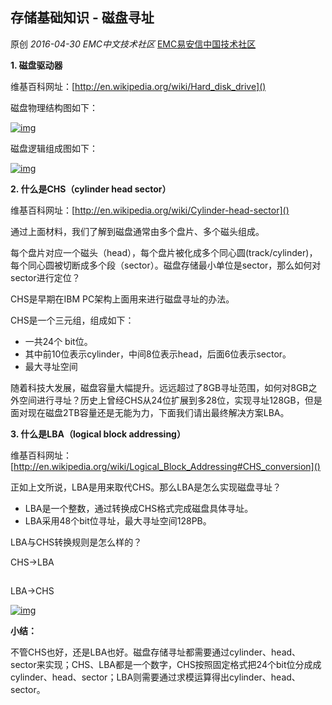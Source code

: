 ## 存储基础知识 - 磁盘寻址

原创 *2016-04-30* *EMC中文技术社区* [EMC易安信中国技术社区](https://mp.weixin.qq.com/s?__biz=MjM5NjY0NzAwMg==&mid=2651770807&idx=1&sn=67e5586162f06442534ef0d2ab646198&scene=21##)

**1. 磁盘驱动器**

维基百科网址：[http://en.wikipedia.org/wiki/Hard_disk_drive]()

磁盘物理结构图如下：

[![img](http://mmbiz.qpic.cn/mmbiz/TztEwAzAQIUQuq4S4r8pf1b8188UoicafWeqXXx11mfia4WW02oZxIKEVuEiaCiblxu6fhjFoCdemwkBQtB8MsL6dw/640?wx_fmt=jpeg&tp=webp&wxfrom=5&wx_lazy=1)]()                       

磁盘逻辑组成图如下：

 

[![img](http://mmbiz.qpic.cn/mmbiz/TztEwAzAQIUQuq4S4r8pf1b8188UoicafPj6o1M9aj5oUhmLia3w0Jq2kd8qLeKuoGbtpGKCBY75FevG1uOUvIHQ/640?wx_fmt=png&tp=webp&wxfrom=5&wx_lazy=1)]()

**2. 什么是CHS（cylinder head sector）**

维基百科网址：[http://en.wikipedia.org/wiki/Cylinder-head-sector]()

 

通过上面材料，我们了解到磁盘通常由多个盘片、多个磁头组成。

每个盘片对应一个磁头（head），每个盘片被化成多个同心圆(track/cylinder)，每个同心圆被切断成多个段（sector）。磁盘存储最小单位是sector，那么如何对sector进行定位？

CHS是早期在IBM PC架构上面用来进行磁盘寻址的办法。

CHS是一个三元组，组成如下：

- 一共24个 bit位。
- 其中前10位表示cylinder，中间8位表示head，后面6位表示sector。
- 最大寻址空间

随着科技大发展，磁盘容量大幅提升。远远超过了8GB寻址范围，如何对8GB之外空间进行寻址？历史上曾经CHS从24位扩展到多28位，实现寻址128GB，但是面对现在磁盘2TB容量还是无能为力，下面我们请出最终解决方案LBA。

 

**3. 什么是LBA（logical block addressing）**

维基百科网址：[http://en.wikipedia.org/wiki/Logical_Block_Addressing#CHS_conversion]()

正如上文所说，LBA是用来取代CHS。那么LBA是怎么实现磁盘寻址？

- LBA是一个整数，通过转换成CHS格式完成磁盘具体寻址。
- LBA采用48个bit位寻址，最大寻址空间128PB。

LBA与CHS转换规则是怎么样的？

 

CHS->LBA

 

[![img](data:image/gif;base64,iVBORw0KGgoAAAANSUhEUgAAAAEAAAABCAYAAAAfFcSJAAAADUlEQVQImWNgYGBgAAAABQABh6FO1AAAAABJRU5ErkJggg==)]()

LBA->CHS

 

[![img](http://mmbiz.qpic.cn/mmbiz/TztEwAzAQIUQuq4S4r8pf1b8188Uoicaft07Rkv4GLemTpcwrhpgldc8E7iaibXq8VvV59Ff6rLF0Vd7osia9eUKYA/640?wx_fmt=png&tp=webp&wxfrom=5&wx_lazy=1)]()

 

**小结：**

不管CHS也好，还是LBA也好。磁盘存储寻址都需要通过cylinder、head、sector来实现；CHS、LBA都是一个数字，CHS按照固定格式把24个bit位分成成cylinder、head、sector；LBA则需要通过求模运算得出cylinder、head、sector。